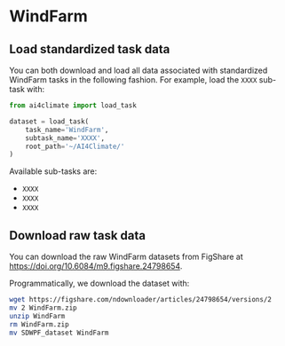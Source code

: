 # WindFarm

## Load standardized task data

You can both download and load all data associated with standardized WindFarm
tasks in the following fashion. For example, load the `XXXX` sub-task with:

```Python
from ai4climate import load_task

dataset = load_task(
    task_name='WindFarm', 
    subtask_name='XXXX',
    root_path='~/AI4Climate/'
)
```

Available sub-tasks are:
- `XXXX`
- `XXXX`
- `XXXX`

## Download raw task data

You can download the raw WindFarm datasets from FigShare at 
https://doi.org/10.6084/m9.figshare.24798654.

Programmatically, we download the dataset with:

```bash
wget https://figshare.com/ndownloader/articles/24798654/versions/2
mv 2 WindFarm.zip
unzip WindFarm
rm WindFarm.zip
mv SDWPF_dataset WindFarm
```

